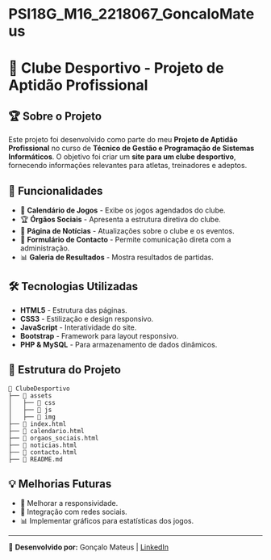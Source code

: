 # PSI18G_M16_2218067_GoncaloMateus
# 📌 Clube Desportivo - Projeto de Aptidão Profissional

## 🏆 Sobre o Projeto
Este projeto foi desenvolvido como parte do meu **Projeto de Aptidão Profissional** no curso de **Técnico de Gestão e Programação de Sistemas Informáticos**. O objetivo foi criar um **site para um clube desportivo**, fornecendo informações relevantes para atletas, treinadores e adeptos.

## 🚀 Funcionalidades
- 📅 **Calendário de Jogos** - Exibe os jogos agendados do clube.
- 🏆 **Órgãos Sociais** - Apresenta a estrutura diretiva do clube.
- 📌 **Página de Notícias** - Atualizações sobre o clube e os eventos.
- 📧 **Formulário de Contacto** - Permite comunicação direta com a administração.
- 📊 **Galeria de Resultados** - Mostra resultados de partidas.

## 🛠️ Tecnologias Utilizadas
- **HTML5** - Estrutura das páginas.
- **CSS3** - Estilização e design responsivo.
- **JavaScript** - Interatividade do site.
- **Bootstrap** - Framework para layout responsivo.
- **PHP & MySQL** - Para armazenamento de dados dinâmicos.

## 📂 Estrutura do Projeto
```
📂 ClubeDesportivo
├── 📁 assets
│   ├── 📁 css
│   ├── 📁 js
│   ├── 📁 img
├── 📄 index.html
├── 📄 calendario.html
├── 📄 orgaos_sociais.html
├── 📄 noticias.html
├── 📄 contacto.html
├── 📄 README.md
```

## 💡 Melhorias Futuras
- 🔄 Melhorar a responsividade.
- 📢 Integração com redes sociais.
- 📊 Implementar gráficos para estatísticas dos jogos.

---
🚀 **Desenvolvido por:** Gonçalo Mateus | [LinkedIn](https://www.linkedin.com/in/gon%C3%A7alo-mateus-3a5512208/)
